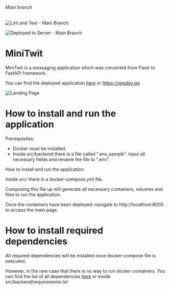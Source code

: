 ###### Main branch
![Lint and Test - Main Branch](https://github.com/MinitwitGroupI/Minitwit/actions/workflows/lint-and-test.yml/badge.svg?branch=main)

![Deployed to Server - Main Branch](https://github.com/MinitwitGroupI/Minitwit/actions/workflows/deploy.yaml/badge.svg?branch=main)

# MiniTwit

MiniTwit is a messaging application which was converted from Flask to FastAPI framework.

You can find the deployed application [here](https://opsdev.gg) or https://opsdev.gg

![Landing Page](https://github.com//MinitwitGroupI/MiniTwit/blob/main/documentation/images/landingpage.png?raw=true)

# How to install and run the application

Prerequisites: 
- Docker must be installed.
- Inside src/backend there is a file called ".env_sample". Input all necessary fields and rename the file to ".env".

How to install and run the application:

Inside src/ there is a docker-compose.yml file.

Composing this file up will generate all necessary containers, volumes and files to run the application.

Once the containers have been deployed: navigate to http://localhost:8000 to access the main page.

# How to install required dependencies

All required dependencies will be installed once docker-compose file is executed.

However, in the rare case that there is no way to run docker containers. You can find the list of all dependencies [here](https://github.com/MinitwitGroupI/MiniTwit/blob/main/src/backend/requirements.txt) or inside src/backend/requirements.txt
